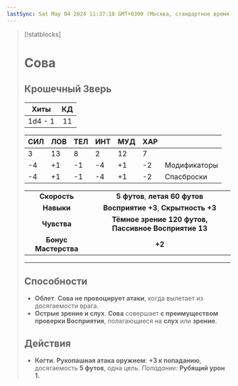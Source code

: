 ```yaml
---
lastSync: Sat May 04 2024 11:37:18 GMT+0300 (Москва, стандартное время)
---
```

> [!statblocks]
> # Сова
>Крошечный Зверь 
>---
>| Хиты | КД |
>| :---: | :---: |
>| 1d4 - 1 | 11 |
>
>| **СИЛ** | **ЛОВ** | **ТЕЛ** | **ИНТ** | **МУД** | **ХАР** | |
>| ------ | ------- | ------ | ------ | ------- | ------ | ------ |
>| 3 | 13 | 8 | 2 | 12 | 7 | |
>| -4 | +1 | -1 | -4 | +1 | -2 | Модификаторы |
>| -4 | +1 | -1 | -4 | +1 | -2 | Спасброски |
>
>| | |
>| :---: | :---: |
>| **Скорость** | **5 футов**, **летая 60 футов** |
>| **Навыки** | **Восприятие +3**, **Скрытность +3** |
>| **Чувства** | **Тёмное зрение 120 футов, Пассивное Восприятие 13** |
>| **Бонус Мастерства** | **+2** |
>---
>## Способности
>- **Облет**. **Сова не провоцирует атаки**, когда вылетает из досягаемости врага.  
>- **Острые зрение и слух**. **Сова** совершает **с преимуществом проверки Восприятия**, полагающиеся на **слух** или **зрение**.
> ## Действия
>- **Когти**. **Рукопашная атака оружием**: **+3 к попаданию**, досягаемость **5 футов**, одна цель. _Попадание_: **Рубящий урон 1.**